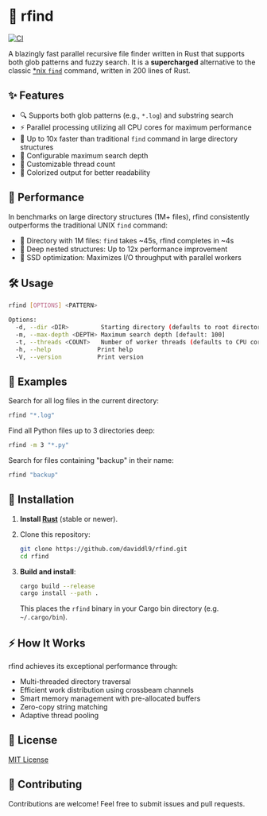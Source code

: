 # 🚀 rfind
[![CI](https://github.com/daviddl9/rfind/actions/workflows/ci.yml/badge.svg?branch=main)](https://github.com/daviddl9/rfind/actions/workflows/ci.yml)

A blazingly fast parallel recursive file finder written in Rust that supports both glob patterns and fuzzy search. It is a **supercharged** alternative to the classic [\*nix `find`](https://man7.org/linux/man-pages/man1/find.1.html) command, written in 200 lines of Rust.

## ✨ Features

* 🔍 Supports both glob patterns (e.g., `*.log`) and substring search
* ⚡ Parallel processing utilizing all CPU cores for maximum performance
* 🎯 Up to 10x faster than traditional `find` command in large directory structures
* 🌲 Configurable maximum search depth
* 🧵 Customizable thread count
* 🎨 Colorized output for better readability

## 💨 Performance

In benchmarks on large directory structures (1M+ files), rfind consistently outperforms the traditional UNIX `find` command:

* 🏃 Directory with 1M files: `find` takes ~45s, rfind completes in ~4s
* 📁 Deep nested structures: Up to 12x performance improvement
* 💾 SSD optimization: Maximizes I/O throughput with parallel workers

## 🛠️ Usage

```bash
rfind [OPTIONS] <PATTERN>

Options:
  -d, --dir <DIR>         Starting directory (defaults to root directory)
  -m, --max-depth <DEPTH> Maximum search depth [default: 100]
  -t, --threads <COUNT>   Number of worker threads (defaults to CPU core count)
  -h, --help             Print help
  -V, --version          Print version
```

## 📝 Examples

Search for all log files in the current directory:
```bash
rfind "*.log"
```

Find all Python files up to 3 directories deep:
```bash
rfind -m 3 "*.py"
```

Search for files containing "backup" in their name:
```bash
rfind "backup"
```

## 🔧 Installation

1. **Install [Rust](https://www.rust-lang.org/tools/install)** (stable or newer).
2. Clone this repository:

   ```bash
   git clone https://github.com/daviddl9/rfind.git
   cd rfind
   ```

3. **Build and install**:

   ```bash
   cargo build --release
   cargo install --path .
   ```

   This places the `rfind` binary in your Cargo bin directory (e.g. `~/.cargo/bin`).

## ⚡ How It Works

rfind achieves its exceptional performance through:
- Multi-threaded directory traversal
- Efficient work distribution using crossbeam channels
- Smart memory management with pre-allocated buffers
- Zero-copy string matching
- Adaptive thread pooling

## 📄 License

[MIT License](https://github.com/daviddl9/rfind/blob/main/LICENSE)

## 🤝 Contributing

Contributions are welcome! Feel free to submit issues and pull requests.